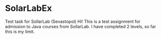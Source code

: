 # SolarLabEx
Test task for SollarLab (Sevastopol)
Hi! This is a test assignment for admission to Java courses from SollarLab. I have completed 2 levels, so far this is my limit.
